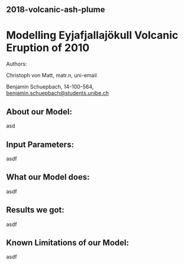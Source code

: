 ## 2018-volcanic-ash-plume

# Modelling Eyjafjallajökull Volcanic Eruption of 2010

Authors:

Christoph von Matt, matr.n, uni-email

Benjamin Schuepbach, 14-100-564, benjamin.schuepbach@students.unibe.ch


## About our Model:
asd


## Input Parameters:
asdf


## What our Model does:
asdf


## Results we got:
asdf


## Known Limitations of our Model:
asdf





